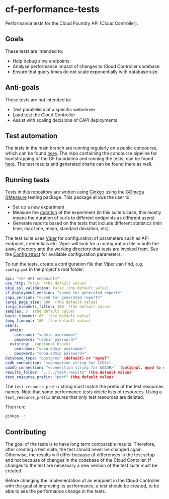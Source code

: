 # cf-performance-tests
Performance tests for the Cloud Foundry API (Cloud Controller).

## Goals
These tests are intended to:
* Help debug slow endpoints
* Analyse performance impact of changes to Cloud Controller codebase
* Ensure that query times do not scale exponentially with database size

## Anti-goals
These tests are not intended to:
* Test parallelism of a specific webserver
* Load test the Cloud Controller
* Assist with scaling decisions of CAPI deployments

## Test automation
The tests in the main branch are running regularly on a public concourse, which can be found [here](https://concourse.app-runtime-interfaces.ci.cloudfoundry.org/).
The repo containing the concourse pipeline for bootstrapping of the CF foundation and running the tests, can be found [here](https://github.com/cloudfoundry/cf-performance-tests-pipeline). The test results and generated charts can be found there as well.

## Running tests
Tests in this repository are written using [Ginkgo](https://onsi.github.io/ginkgo/) using the [GOmega GMeasure](https://pkg.go.dev/github.com/onsi/gomega@v1.20.0/gmeasure) testing package. This package allows the user to:
- Set up a new experiment
- Measure the [duration](https://pkg.go.dev/github.com/onsi/gomega@v1.20.0/gmeasure#Experiment.MeasureDuration) of the experiment (in this suite's case, this mostly means the duration of curls to different endpoints as different users)
- Generate reports based on the tests that include different statistics (min time, max time, mean, standard deviation, etc).

The test suite uses [Viper](https://github.com/spf13/viper) for configuration of parameters such as API endpoint, credentials etc. Viper will look for a configuration file in both the `$HOME` directory and the working directory that tests are invoked from. See the [Config struct](helpers/config.go) for available configuration parameters.

To run the tests, create a configuration file that Viper can find, e.g. `config.yml` in the project's root folder:
```yaml
api: "<CF API endpoint>"
use_http: false  (the default value)
skip_ssl_validation: false (the default value)
cf_deployment_version: "<used for generated report>"
capi_version: "<used for generated report>"
large_page_size: 500  (the default value)
large_elements_filter: 100  (the default value)
samples: 5  (the default value)
basic_timeout: 60  (the default value)
long_timeout: 180  (the default value)
users:
  admin:
    username: "<admin username>"
    password: "<admin password>"
  existing:  (optional block)
    username: "<non-admin username>"
    password: "<non-admin password>"
database_type: "postgres" (default) or "mysql"
ccdb_connection: "<connection string for CCDB>"
uaadb_connection: "<connection string for UAADB>"  (optional, used to cleanup the created test user)
results_folder: "../../test-results" (the default value)
test_resource_prefix: "perf" (the default value)
```
The `test_resource_prefix` string must match the prefix of the test resources names. Note that some performance tests delete lists of resources. Using a `test_resource_prefix` ensures that only test resources are deleted.

Then run:
```bash
ginkgo -r
```

## Contributing
The goal of the tests is to have long term comparable results.
Therefore, after creating a test suite, the test should never be changed again. Otherwise, the results will differ because of differences in the test setup and not because of changes in the codebase of the Cloud Contoller.
If changes to the test are necessary a new version of the test suite must be created.

Before changing the implementation of an endpoint in the Cloud Controller with the goal of improving its performance, a test should be created, to be able to see the performance change in the tests.
